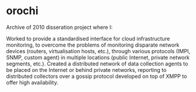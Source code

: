 orochi
======

Archive of 2010 disseration project where I:

Worked to provide a standardised interface for cloud infrastructure monitoring, to overcome the problems of monitoring disparate network devices (routers, virtualisation hosts, etc.), through various protocols (IMPI, SNMP, custom agent) in multiple locations (public Internet, private network segments, etc.). Created a distributed network of data collection agents to be placed on the Internet or behind private networks, reporting to distributed collectors over a gossip protocol developed on top of XMPP to offer high availability.
